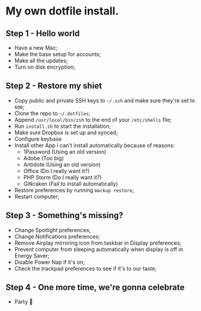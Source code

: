 # My own dotfile install.

## Step 1 - Hello world

- Have a new Mac;
- Make the base setup for accounts;
- Make all the updates;
- Turn on disk encryption;

## Step 2 - Restore my shiet

- Copy public and private SSH keys to `~/.ssh` and make sure they're set to `600`;
- Clone the repo to `~/.dotfiles`;
- Append `/usr/local/bin/zsh` to the end of your `/etc/shells` file;
- Run `install.sh` to start the installation;
- Make sure Dropbox is set up and synced;
- Configure keybase
- Install other App I can't install automatically because of reasons:
	- 1Password (Using an old version)
	- Adobe (Too big)
	- Antidote (Using an old version)
	- Office (Do I really want it?)
	- PHP Storm (Do I really want it?)
	- Gitkraken (Fail to install automatically)
- Restore preferences by running `mackup restore`;
- Restart computer;

## Step 3 - Something's missing?

- Change Spotlight preferences;
- Change Notifications preferences;
- Remove Airplay mirroring icon from taskbar in Display preferences;
- Prevent computer from sleeping automatically when display is off in Energy Saver;
- Disable Power Nap if it's on;
- Check the trackpad preferences to see if it's to our taste;

## Step 4 - One more time, we're gonna celebrate

- Party 🎉




